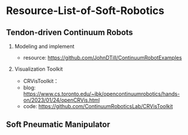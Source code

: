 # Resource-List-of-Soft-Robotics

## Tendon-driven Continuum Robots

1. Modeling and implement
	- resource: https://github.com/JohnDTill/ContinuumRobotExamples
	
2. Visualization Toolkit

	- CRVisToolkit：
     - blog: https://www.cs.toronto.edu/~jbk/opencontinuumrobotics/hands-on/2023/01/24/openCRVis.html
     - code: https://github.com/ContinuumRoboticsLab/CRVisToolkit

## Soft Pneumatic Manipulator
